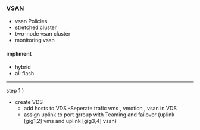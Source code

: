 ### VSAN
  - vsan Policies
  - stretched cluster
  - two-node vsan cluster
  - monitoring vsan

#### impliment
  - hybrid
  - all flash
    

-------------------------------------------------------------------
step 1 )
  - create VDS
    + add hosts to VDS
  -Seperate trafic vms , vmotion , vsan in VDS
    + assign uplink to port grroup with Teaming and failover (uplink [gig1,2] vms and uplink [gig3,4] vsan)

     
